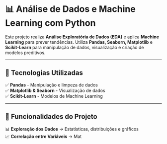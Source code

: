 # 📊 Análise de Dados e Machine Learning com Python  

Este projeto realiza **Análise Exploratória de Dados (EDA)** e aplica **Machine Learning** para prever tendências. Utiliza **Pandas, Seaborn, Matplotlib** e **Scikit-Learn** para manipulação de dados, visualização e criação de modelos preditivos.  

---

## 🚀 Tecnologias Utilizadas  
✅ **Pandas** - Manipulação e limpeza de dados  
✅ **Matplotlib & Seaborn** - Visualização de dados  
✅ **Scikit-Learn** - Modelos de Machine Learning  

---

## 📌 Funcionalidades do Projeto  
📊 **Exploração dos Dados** → Estatísticas, distribuições e gráficos  
📈 **Correlação entre Variáveis** → Mat
